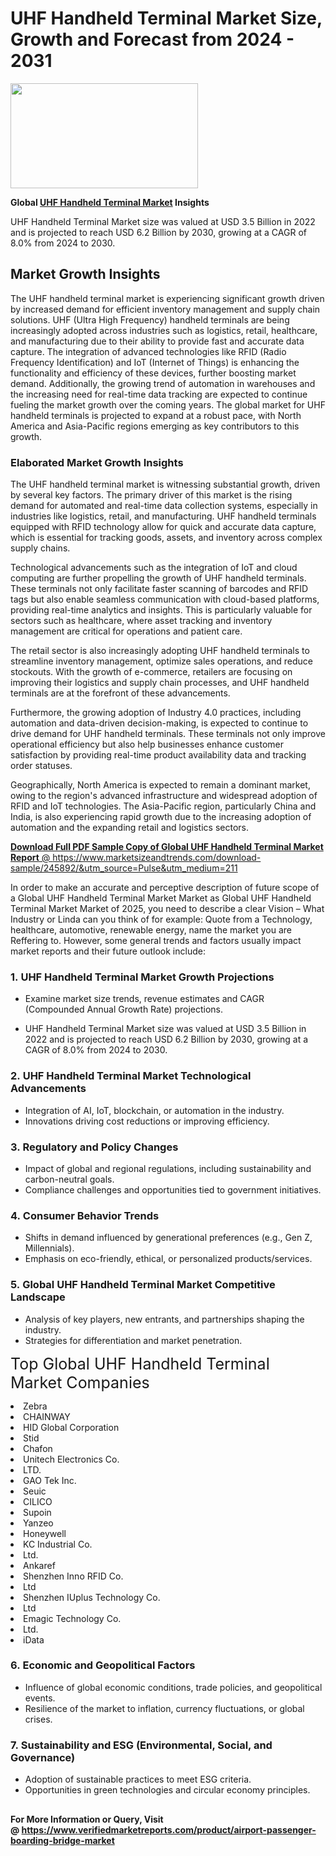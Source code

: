 <H1>UHF Handheld Terminal Market Size, Growth and Forecast from 2024 - 2031</H1><img class="aligncenter size-medium wp-image-584254" src="https://thirdeyenews.in/wp-content/uploads/2024/09/Global-Market-Research-300x168.jpeg" alt="" width="300" height="168" /><p><strong>Global&nbsp;<a href="https://www.marketsizeandtrends.com/download-sample/245892/&amp;utm_source=Pulse&amp;utm_medium=211">UHF Handheld Terminal Market</a> Insights</strong></p><p>UHF Handheld Terminal Market size was valued at USD 3.5 Billion in 2022 and is projected to reach USD 6.2 Billion by 2030, growing at a CAGR of 8.0% from 2024 to 2030.</p><p><h2>Market Growth Insights</h2> <p>The UHF handheld terminal market is experiencing significant growth driven by increased demand for efficient inventory management and supply chain solutions. UHF (Ultra High Frequency) handheld terminals are being increasingly adopted across industries such as logistics, retail, healthcare, and manufacturing due to their ability to provide fast and accurate data capture. The integration of advanced technologies like RFID (Radio Frequency Identification) and IoT (Internet of Things) is enhancing the functionality and efficiency of these devices, further boosting market demand. Additionally, the growing trend of automation in warehouses and the increasing need for real-time data tracking are expected to continue fueling the market growth over the coming years. The global market for UHF handheld terminals is projected to expand at a robust pace, with North America and Asia-Pacific regions emerging as key contributors to this growth.</p> <p><a href="#"></a></p> <h3>Elaborated Market Growth Insights</h3> <p>The UHF handheld terminal market is witnessing substantial growth, driven by several key factors. The primary driver of this market is the rising demand for automated and real-time data collection systems, especially in industries like logistics, retail, and manufacturing. UHF handheld terminals equipped with RFID technology allow for quick and accurate data capture, which is essential for tracking goods, assets, and inventory across complex supply chains.</p> <p>Technological advancements such as the integration of IoT and cloud computing are further propelling the growth of UHF handheld terminals. These terminals not only facilitate faster scanning of barcodes and RFID tags but also enable seamless communication with cloud-based platforms, providing real-time analytics and insights. This is particularly valuable for sectors such as healthcare, where asset tracking and inventory management are critical for operations and patient care.</p> <p>The retail sector is also increasingly adopting UHF handheld terminals to streamline inventory management, optimize sales operations, and reduce stockouts. With the growth of e-commerce, retailers are focusing on improving their logistics and supply chain processes, and UHF handheld terminals are at the forefront of these advancements.</p> <p>Furthermore, the growing adoption of Industry 4.0 practices, including automation and data-driven decision-making, is expected to continue to drive demand for UHF handheld terminals. These terminals not only improve operational efficiency but also help businesses enhance customer satisfaction by providing real-time product availability data and tracking order statuses.</p> <p>Geographically, North America is expected to remain a dominant market, owing to the region's advanced infrastructure and widespread adoption of RFID and IoT technologies. The Asia-Pacific region, particularly China and India, is also experiencing rapid growth due to the increasing adoption of automation and the expanding retail and logistics sectors.</p> <p><a href="#"></p><p><span class=""><strong>Download Full PDF Sample Copy of Global UHF Handheld Terminal Market Report</strong> @ <a href="https://www.marketsizeandtrends.com/download-sample/245892/&amp;utm_source=Pulse&amp;utm_medium=211" target="_blank">https://www.marketsizeandtrends.com/download-sample/245892/&amp;utm_source=Pulse&amp;utm_medium=211</a></span></p><p>In order to make an accurate and perceptive description of future scope of a Global&nbsp;UHF Handheld Terminal Market Market as Global&nbsp;UHF Handheld Terminal Market Market of 2025, you need to describe a clear Vision &ndash; What Industry or Linda can you think of for example: Quote from a Technology, healthcare, automotive, renewable energy, name the market you are Reffering to. However, some general trends and factors usually impact market reports and their future outlook include:</p><h3>1.&nbsp;<strong>UHF Handheld Terminal Market Growth Projections</strong></h3><ul><li>Examine market size trends, revenue estimates and CAGR (Compounded Annual Growth Rate) projections.</li><li><p>UHF Handheld Terminal Market size was valued at USD 3.5 Billion in 2022 and is projected to reach USD 6.2 Billion by 2030, growing at a CAGR of 8.0% from 2024 to 2030.</p></li></ul><h3>2.&nbsp;<strong>UHF Handheld Terminal Market Technological Advancements</strong></h3><ul><li>Integration of AI, IoT, blockchain, or automation in the industry.</li><li>Innovations driving cost reductions or improving efficiency.</li></ul><h3>3.&nbsp;<strong>Regulatory and Policy Changes</strong></h3><ul><li>Impact of global and regional regulations, including sustainability and carbon-neutral goals.</li><li>Compliance challenges and opportunities tied to government initiatives.</li></ul><h3>4.&nbsp;<strong>Consumer Behavior Trends</strong></h3><ul><li>Shifts in demand influenced by generational preferences (e.g., Gen Z, Millennials).</li><li>Emphasis on eco-friendly, ethical, or personalized products/services.</li></ul><h3>5.&nbsp;<strong>Global UHF Handheld Terminal Market Competitive Landscape</strong></h3><ul><li>Analysis of key players, new entrants, and partnerships shaping the industry.</li><li>Strategies for differentiation and market penetration.</li></ul><p data-pm-slice="1 1 []"><span style="color: inherit; font-family: inherit; font-size: 25px;">Top Global UHF Handheld Terminal Market Companies</span></p><div class="" data-test-id=""><p><li>Zebra</li><li> CHAINWAY</li><li> HID Global Corporation</li><li> Stid</li><li> Chafon</li><li> Unitech Electronics Co.</li><li> LTD.</li><li> GAO Tek Inc.</li><li> Seuic</li><li> CILICO</li><li> Supoin</li><li> Yanzeo</li><li> Honeywell</li><li> KC Industrial Co.</li><li> Ltd.</li><li> Ankaref</li><li> Shenzhen Inno RFID Co.</li><li>Ltd</li><li> Shenzhen IUplus Technology Co.</li><li>Ltd</li><li> Emagic Technology Co.</li><li> Ltd.</li><li> iData</li></p></div><h3>6.&nbsp;<strong>Economic and Geopolitical Factors</strong></h3><ul><li>Influence of global economic conditions, trade policies, and geopolitical events.</li><li>Resilience of the market to inflation, currency fluctuations, or global crises.</li></ul><h3>7.&nbsp;<strong>Sustainability and ESG (Environmental, Social, and Governance)</strong></h3><ul><li>Adoption of sustainable practices to meet ESG criteria.</li><li>Opportunities in green technologies and circular economy principles.</li></ul><h2><strong style="font-size: 14px;">For More Information or Query, Visit @&nbsp;</strong><a style="background-color: #ffffff; font-size: 14px;" href="https://www.marketsizeandtrends.com/report/uhf-handheld-terminal-market/" target="_blank">https://www.verifiedmarketreports.com/product/airport-passenger-boarding-bridge-market</a></h2>
